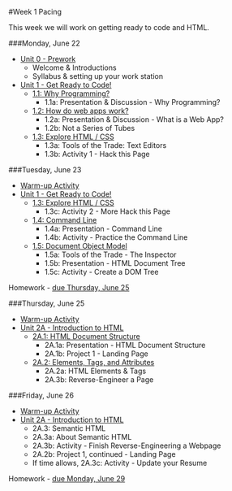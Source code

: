 #Week 1 Pacing

This week we will work on getting ready to code and HTML.

###Monday, June 22

- [Unit 0 - Prework](https://github.com/fma2/pcp-intro-web-development/blob/master/units/0-prework.md)
	- Welcome & Introductions
	- Syllabus & setting up your work station
- [Unit 1 - Get Ready to Code!](https://github.com/fma2/pcp-intro-web-development/blob/master/units/1-get-ready-to-code.md)
	- [1.1: Why Programming?](https://github.com/fma2/pcp-intro-web-development/blob/master/units/1-get-ready-to-code.md#11-whyprogramming)
		- 1.1a: Presentation & Discussion - Why Programming?
	- [1.2: How do web apps work?](https://github.com/fma2/pcp-intro-web-development/blob/master/units/1-get-ready-to-code.md#12-webapps)
		- 1.2a: Presentation & Discussion - What is a Web App?
		- 1.2b: Not a Series of Tubes 
	- [1.3: Explore HTML / CSS](https://github.com/fma2/pcp-intro-web-development/blob/master/units/1-get-ready-to-code.md#13-explore)
		- 1.3a: Tools of the Trade: Text Editors
		- 1.3b: Activity 1 - Hack this Page

###Tuesday, June 23

- [Warm-up Activity](https://docs.google.com/presentation/d/1WSz8UBLOg_FuN_ET1hYWiYkHKDU-p8kbhVR3f77qHPQ/edit?usp=sharing)
- [Unit 1 - Get Ready to Code!](https://github.com/fma2/pcp-intro-web-development/blob/master/units/1-get-ready-to-code.md)
	- [1.3: Explore HTML / CSS](https://github.com/fma2/pcp-intro-web-development/blob/master/units/1-get-ready-to-code.md#13-explore)
		- 1.3c: Activity 2 - More Hack this Page
	- [1.4: Command Line](https://github.com/fma2/pcp-intro-web-development/blob/master/units/1-get-ready-to-code.md#14-commandline)
		- 1.4a: Presentation - Command Line
		- 1.4b: Activity - Practice the Command Line
	- [1.5: Document Object Model](https://github.com/fma2/pcp-intro-web-development/blob/master/units/1-get-ready-to-code.md#15-dom)
		- 1.5a: Tools of the Trade - The Inspector
		- 1.5b: Presentation - HTML Document Tree
		- 1.5c: Activity - Create a DOM Tree

Homework - [due Thursday, June 25](https://github.com/fma2/pcp-intro-web-development/blob/master/assignments/homework-week1.md#due-thursday-june-25th)

###Thursday, June 25

- [Warm-up Activity](https://docs.google.com/presentation/d/1WSz8UBLOg_FuN_ET1hYWiYkHKDU-p8kbhVR3f77qHPQ/edit?usp=sharing)
- [Unit 2A - Introduction to HTML](https://github.com/fma2/pcp-intro-web-development/blob/master/units/2A-introhtml.md)
	- [2A.1: HTML Document Structure](https://github.com/fma2/pcp-intro-web-development/blob/master/units/2A-introhtml.md#2A1-html-document-structure)
		- 2A.1a: Presentation - HTML Document Structure
		- 2A.1b: Project 1 - Landing Page
	- [2A.2: Elements, Tags, and Attributes](https://github.com/fma2/pcp-intro-web-development/blob/master/units/2A-introhtml.md#2A2-elements)
		- 2A.2a: HTML Elements & Tags
		- 2A.3b: Reverse-Engineer a Page
		
###Friday, June 26

- [Warm-up Activity](https://docs.google.com/presentation/d/1WSz8UBLOg_FuN_ET1hYWiYkHKDU-p8kbhVR3f77qHPQ/edit?usp=sharing)
- [Unit 2A - Introduction to HTML](https://github.com/fma2/pcp-intro-web-development/blob/master/units/2A-introhtml.md#2A3-semantic)
	- 2A.3: Semantic HTML
	- 2A.3a: About Semantic HTML
	- 2A.3b: Activity - Finish Reverse-Engineering a Webpage
	- 2A.2b: Project 1, continued - Landing Page
	- If time allows, 2A.3c: Activity - Update your Resume

Homework - [due Monday, June 29](https://github.com/fma2/pcp-intro-web-development/blob/master/assignments/homework-week1.md#due-monday-june-29th)
